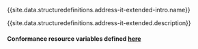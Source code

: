 {{site.data.structuredefinitions.address-it-extended-intro.name}}

{{site.data.structuredefinitions.address-it-extended.description}}

#### Conformance resource variables defined [here](http://wiki.hl7.org/index.php?title=IG_Publisher_Documentation#Jekyll)
